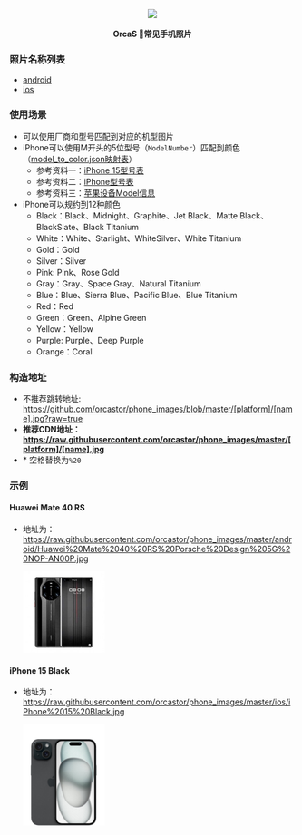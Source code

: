 <p align="center">
  <a href="https://orcastor.github.io/doc/">
    <img src="https://orcastor.github.io/doc/logo.svg">
  </a>
</p>

<p align="center"><strong>OrcaS 📱常见手机照片</strong></p>

### 照片名称列表

- [android](https://github.com/orcastor/phone_images/blob/master/android/android)
- [ios](https://github.com/orcastor/phone_images/blob/master/ios/ios)

### 使用场景

- 可以使用厂商和型号匹配到对应的机型图片
- iPhone可以使用M开头的5位型号（`ModelNumber`）匹配到颜色（[model_to_color.json映射表](https://github.com/orcastor/phone_images/blob/master/model_to_color.json)）
  - 参考资料一：[iPhone 15型号表](https://ek.ua/en/post/5188/122-how-not-to-make-a-mistake-iphone-article-numbers-and-their-decoding/)
  - 参考资料二：[iPhone型号表](https://github.com/pbakondy/ios-device-list/blob/b50e6818ae5d24c80bef0594a4c43da58f58ceb1/iphone.json)
  - 参考资料三：[苹果设备Model信息](https://www.theiphonewiki.com/wiki/Models)
- iPhone可以规约到12种颜色
  - Black：Black、Midnight、Graphite、Jet Black、Matte Black、BlackSlate、Black Titanium
  - White：White、Starlight、WhiteSilver、White Titanium
  - Gold：Gold
  - Silver：Silver
  - Pink: Pink、Rose Gold
  - Gray：Gray、Space Gray、Natural Titanium
  - Blue：Blue、Sierra Blue、Pacific Blue、Blue Titanium
  - Red：Red
  - Green：Green、Alpine Green
  - Yellow：Yellow
  - Purple: Purple、Deep Purple
  - Orange：Coral

### 构造地址

- 不推荐跳转地址: https://github.com/orcastor/phone_images/blob/master/[platform]/[name].jpg?raw=true
- **推荐CDN地址：https://raw.githubusercontent.com/orcastor/phone_images/master/[platform]/[name].jpg**
- \* 空格替换为`%20`

### 示例

#### Huawei Mate 40 RS

- 地址为：https://raw.githubusercontent.com/orcastor/phone_images/master/android/Huawei%20Mate%2040%20RS%20Porsche%20Design%205G%20NOP-AN00P.jpg

  <img src="https://raw.githubusercontent.com/orcastor/phone_images/master/android/Huawei%20Mate%2040%20RS%20Porsche%20Design%205G%20NOP-AN00P.jpg" width="30%">

#### iPhone 15 Black

- 地址为：https://raw.githubusercontent.com/orcastor/phone_images/master/ios/iPhone%2015%20Black.jpg

  <img src="https://raw.githubusercontent.com/orcastor/phone_images/master/ios/iPhone%2015%20Black.jpg" width="30%">